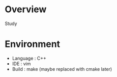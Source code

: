 # Overview
Study <Ray Tracing in a Weekend>

# Environment
* Language : C++
* IDE      : vim
* Build    : make (maybe replaced with cmake later)
